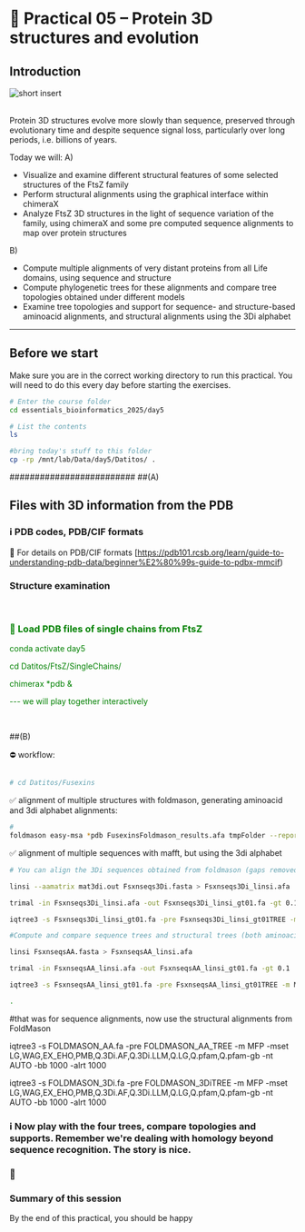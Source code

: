 # 🧮 Practical 05 – Protein 3D structures and evolution

## Introduction


![short insert](img/shor-insert.png)  
&nbsp;

Protein 3D structures evolve more slowly than sequence, preserved through evolutionary time and despite sequence signal loss, particularly over long periods, i.e. billions of years. 

Today we will:
A)
- Visualize and examine different structural features of some selected structures of the FtsZ family
- Perform structural alignments using the graphical interface within chimeraX
- Analyze FtsZ 3D structures in the light of sequence variation of the family, using chimeraX and some pre computed sequence alignments to map over protein structures

B)
- Compute multiple alignments of very distant proteins from all Life domains, using sequence and structure
- Compute phylogenetic trees for these alignments and compare tree topologies obtained under different models
- Examine tree topologies and support for sequence- and structure-based aminoacid alignments, and structural alignments using the 3Di alphabet

---
## Before we start

Make sure you are in the correct working directory to run this practical.
You will need to do this every day before starting the exercises.
```bash
# Enter the course folder
cd essentials_bioinformatics_2025/day5

# List the contents
ls

#bring today's stuff to this folder
cp -rp /mnt/lab/Data/day5/Datitos/ .
```
#########################
##(A)
## Files with 3D information from the PDB

### ℹ️ PDB codes, PDB/CIF formats

📘 For details on PDB/CIF formats [https://pdb101.rcsb.org/learn/guide-to-understanding-pdb-data/beginner%E2%80%99s-guide-to-pdbx-mmcif)



### Structure examination

&nbsp;


<font color="green">

### 🧩 Load PDB files of single chains from FtsZ
conda activate day5

cd Datitos/FtsZ/SingleChains/

chimerax *pdb &


--- we will play together interactively





</font>

&nbsp;



##(B)

⛔  workflow:
```bash

# cd Datitos/Fusexins

```

✅ alignment of multiple structures with foldmason, generating aminoacid and 3di alphabet alignments:


```bash
# 
foldmason easy-msa *pdb FusexinsFoldmason_results.afa tmpFolder --report-mode 1
```


✅ alignment of multiple sequences with mafft, but using the 3di alphabet

```bash
# You can align the 3Di sequences obtained from foldmason (gaps removed for you in a new file), but providing mafft a new scoring matrix, different from PAM or BLOSUM (remember Daniela's talk?)

linsi --aamatrix mat3di.out Fsxnseqs3Di.fasta > Fsxnseqs3Di_linsi.afa

trimal -in Fsxnseqs3Di_linsi.afa -out Fsxnseqs3Di_linsi_gt01.fa -gt 0.1

iqtree3 -s Fsxnseqs3Di_linsi_gt01.fa -pre Fsxnseqs3Di_linsi_gt01TREE -m MFP -mset LG,WAG,EX_EHO,PMB,Q.3Di.AF,Q.3Di.LLM,Q.LG,Q.pfam,Q.pfam-gb -nt AUTO -bb 1000 -alrt 1000

#Compute and compare sequence trees and structural trees (both aminoacids and 3di)

linsi FsxnseqsAA.fasta > FsxnseqsAA_linsi.afa

trimal -in FsxnseqsAA_linsi.afa -out FsxnseqsAA_linsi_gt01.fa -gt 0.1

iqtree3 -s FsxnseqsAA_linsi_gt01.fa -pre FsxnseqsAA_linsi_gt01TREE -m MFP -mset LG,WAG,EX_EHO,PMB,Q.3Di.AF,Q.3Di.LLM,Q.LG,Q.pfam,Q.pfam-gb -nt AUTO -bb 1000 -alrt 1000

.
```

#that was for sequence alignments, now use the structural alignments from FoldMason

iqtree3 -s FOLDMASON_AA.fa -pre FOLDMASON_AA_TREE -m MFP -mset LG,WAG,EX_EHO,PMB,Q.3Di.AF,Q.3Di.LLM,Q.LG,Q.pfam,Q.pfam-gb -nt AUTO -bb 1000 -alrt 1000

iqtree3 -s FOLDMASON_3Di.fa -pre FOLDMASON_3DiTREE -m MFP -mset LG,WAG,EX_EHO,PMB,Q.3Di.AF,Q.3Di.LLM,Q.LG,Q.pfam,Q.pfam-gb -nt AUTO -bb 1000 -alrt 1000


### ℹ️ Now play with the four trees, compare topologies and supports. Remember we're dealing with homology beyond sequence recognition. The story is nice. 


### 🧩  


</font>


### Summary of this session
By the end of this practical, you should be happy


